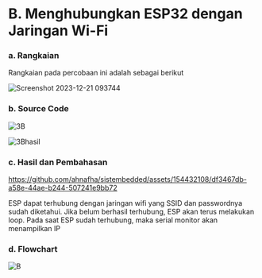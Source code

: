 # B. Menghubungkan ESP32 dengan Jaringan Wi-Fi

### a. Rangkaian
Rangkaian pada percobaan ini adalah sebagai berikut

![Screenshot 2023-12-21 093744](https://github.com/ahnafha/sistembedded/assets/154432108/d124de1f-360c-499c-b343-3f4f886b0c25)


### b. Source Code
![3B](https://github.com/ahnafha/sistembedded/assets/154432108/2f4b3fa6-f4be-4c06-95a9-50a1368bdc56)

![3Bhasil](https://github.com/ahnafha/sistembedded/assets/154432108/5b96d63b-57aa-4e0c-8473-e44c28b31cb8)


### c. Hasil dan Pembahasan

https://github.com/ahnafha/sistembedded/assets/154432108/df3467db-a58e-44ae-b244-507241e9bb72

ESP dapat terhubung dengan jaringan wifi yang SSID dan passwordnya sudah diketahui. Jika belum berhasil terhubung, ESP akan terus melakukan loop. Pada saat ESP sudah terhubung, maka serial monitor akan menampilkan IP

### d. Flowchart

![B](https://github.com/ahnafha/sistembedded/assets/154432108/292b655e-fb65-4eb7-b44f-c2129568f031)

